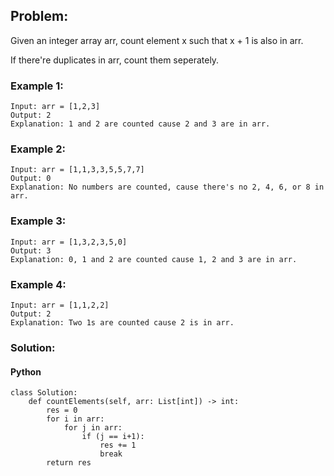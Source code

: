 ## Problem:

Given an integer array arr, count element x such that x + 1 is also in arr.

If there're duplicates in arr, count them seperately.

### Example 1:

```
Input: arr = [1,2,3]
Output: 2
Explanation: 1 and 2 are counted cause 2 and 3 are in arr.

```

### Example 2:

```
Input: arr = [1,1,3,3,5,5,7,7]
Output: 0
Explanation: No numbers are counted, cause there's no 2, 4, 6, or 8 in arr.

```

### Example 3:

```
Input: arr = [1,3,2,3,5,0]
Output: 3
Explanation: 0, 1 and 2 are counted cause 1, 2 and 3 are in arr.

```

### Example 4:

```
Input: arr = [1,1,2,2]
Output: 2
Explanation: Two 1s are counted cause 2 is in arr.

```

### Solution:

#### Python

```
class Solution:
    def countElements(self, arr: List[int]) -> int:
        res = 0
        for i in arr:
            for j in arr:
                if (j == i+1):
                    res += 1
                    break
        return res
```

